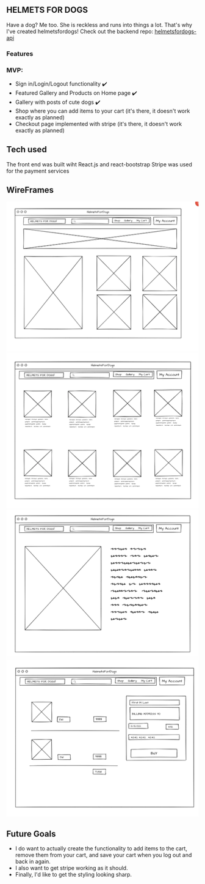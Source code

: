 

## HELMETS FOR DOGS

Have a dog? Me too. She is reckless and runs into things a lot. That's why I've created helmetsfordogs! 
Check out the backend repo: [helmetsfordogs-api](https://github.com/Emily-Rose-K/helmetsfordogs-api)

### Features

### MVP:
* Sign in/Login/Logout functionality ✔️
* Featured Gallery and Products on Home page ✔️
* Gallery with posts of cute dogs ✔️
* Shop where you can add items to your cart (it's there, it doesn't work exactly as planned)
* Checkout page implemented with stripe  (it's there, it doesn't work exactly as planned)

## Tech used

The front end was built wiht React.js and react-bootstrap
Stripe was used for the payment services

## WireFrames
![Home](public/landing.png)
![Shop](public/shop.png)
![Gallery](public/gallery.png)
![Checkout](public/checkout.png)

## Future Goals

* I do want to actually create the functionality to add items to the cart, remove them from your cart, and save your cart when you log out and back in again.
* I also want to get stripe working as it should.
* Finally, I'd like to get the styling looking sharp.
